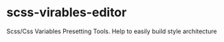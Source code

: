 # scss-virables-editor
Scss/Css Variables Presetting Tools. Help to easily build style architecture 
